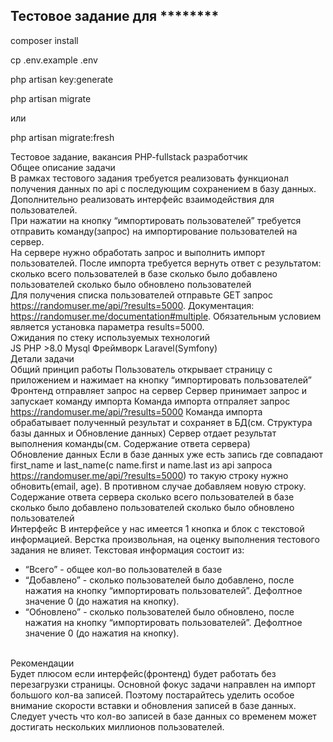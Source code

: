 ## Тестовое задание для ********
<p>composer install</p>
<p>cp .env.example .env</p>
<p>php artisan key:generate</p>
<p>php artisan migrate</p>
<p>или</p>
<p>php artisan migrate:fresh</p>

Тестовое задание, вакансия PHP-fullstack разработчик
<br>
Общее описание задачи
<br>
В рамках тестового задания требуется реализовать функционал получения данных по api с последующим сохранением в базу данных. Дополнительно реализовать интерфейс взаимодействия для пользователей.
<br>
При нажатии на кнопку “импортировать пользователей” требуется отправить команду(запрос) на импортирование пользователей на сервер. 
<br>
На сервере нужно обработать запрос и выполнить импорт пользователей. После импорта требуется вернуть ответ с результатом:
сколько всего пользователей в базе
сколько было добавлено пользователей
сколько было обновлено пользователей
<br>
Для получения списка пользователей отправьте GET запрос https://randomuser.me/api/?results=5000. Документация: https://randomuser.me/documentation#multiple. Обязательным условием является установка параметра results=5000.
<br>
Ожидания по стеку используемых технологий
<br>
JS
PHP >8.0
Mysql 
Фреймворк Laravel(Symfony)
<br>
Детали задачи
<br>
Общий принцип работы
Пользователь открывает страницу с приложением и нажимает на кнопку “импортировать пользователей”
Фронтенд отправляет запрос на сервер
Сервер принимает запрос и запускает команду импорта
Команда импорта отпраляет запрос https://randomuser.me/api/?results=5000
Команда импорта обрабатывает полученный результат и сохраняет в БД(см. Структура базы данных и Обновление данных)
Сервер отдает результат выполнения команды(см. Содержание ответа сервера)
<br>
Обновление данных
Если в базе данных уже есть запись где совпадают first_name и last_name(с name.first и name.last из api запроса https://randomuser.me/api/?results=5000) то такую строку нужно обновить(email, age). В противном случае добавляем новую строку.
<br>
Содержание ответа сервера
сколько всего пользователей в базе
сколько было добавлено пользователей
сколько было обновлено пользователей
<br>
Интерфейс
В интерфейсе у нас имеется 1 кнопка и блок с текстовой информацией. Верстка произвольная, на оценку выполнения тестового задания не влияет.
Текстовая информация состоит из:
-  “Всего” - общее кол-во пользователей в базе
-  “Добавлено” - сколько пользователей было добавлено, после нажатия на кнопку “импортировать пользователей”. Дефолтное значение 0 (до нажатия на кнопку).
-  “Обновлено” - сколько пользователей было обновлено, после нажатия на кнопку “импортировать пользователей”. Дефолтное значение 0 (до нажатия на кнопку).
<br>
Рекомендации
<br>
Будет плюсом если интерфейс(фронтенд) будет работать без перезагрузки страницы.
Основной фокус задачи направлен на импорт большого кол-ва записей. Поэтому постарайтесь уделить особое внимание скорости вставки и обновления записей в базе данных.
Следует учесть что кол-во записей в базе данных со временем может достигать нескольких миллионов пользователей.
